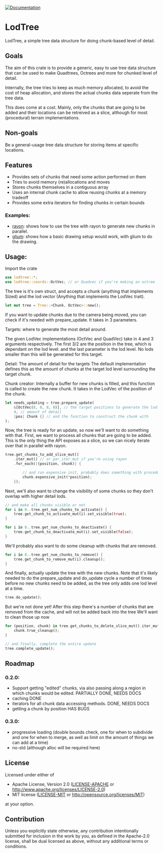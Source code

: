 [![Documentation](https://docs.rs/lodtree/badge.svg)](https://docs.rs/lodtree)

# LodTree
LodTree, a simple tree data structure for doing chunk-based level of detail.

## Goals
The aim of this crate is to provide a generic, easy to use tree data structure that can be used to make Quadtrees, Octrees and more for chunked level of detail.

Internally, the tree tries to keep as much memory allocated, to avoid the cost of heap allocation, and stores the actual chunks data seperate from the tree data.
 
This does come at a cost. Mainly, only the chunks that are going to be added and their locations can be retreived as a slice, although for most (procedural) terrain implementations.

## Non-goals
Be a general-usage tree data structure for storing items at specific locations.

## Features
 - Provides sets of chunks that need some action performed on them
 - Tries to avoid memory (re)allocations and moves
 - Stores chunks themselves in a contiguous array
 - Uses an internal chunk cache to allow reusing chunks at a memory tradeoff
 - Provides some extra iterators for finding chunks in certain bounds

### Examples:
 - [rayon](examples/rayon.rs): shows how to use the tree with rayon to generate new chunks in parallel.
 - [glium](examples/glium.rs): shows how a basic drawing setup would work, with glium to do the drawing.

## Usage:
Import the crate
```rust
use lodtree::*;
use lodtree::coords::OctVec; // or Quadvec if you're making an octree
```

The tree is it's own struct, and accepts a chunk (anything that implements Sized) and the lod vector (Anything that implements the LodVec trait).
```rust
let mut tree = Tree::<Chunk, OctVec>::new();
```

If you want to update chunks due to the camera being moved, you can check if it's needed with prepare_update.
It takes in 3 parameters.

Targets: where to generate the most detail around.

The given LodVec implementations (OctVec and QuadVec) take in 4 and 3 arguments respectively.
The first 3/2 are the position in the tree, which is dependant on the lod level.
and the last parameter is the lod level. No lods smaller than this will be generated for this target.

Detail: The amount of detail for the targets
The default implementation defines this as the amount of chunks at the target lod level surrounding the target chunk.

Chunk creator:
Internally a buffer for new chunks is filled, and this function is called to create the new chunk.
It takes in the LodVec of the position of the chunk.
```rust
let needs_updating = tree.prepare_update(
	&[OctVec(8, 8, 8, 8)], // the target positions to generate the lod around
	4, // amount of detail
	|pos| Chunk {} // and the function to construct the chunk with
);
```

Now, the tree is ready for an update, so now we'll want to do something with that.
First, we want to process all chunks that are going to be added.
This is the only thing the API exposes as a slice, so we can nicely iterate over that in parallel with rayon.
```rust
tree.get_chunks_to_add_slice_mut()
	.iter_mut() // or par_iter_mut if you're using rayon
	.for_each(|(position, chunk)| {

		// and run expensive init, probably does something with procedural generation
		chunk.expensive_init(*position);
	});
```

Next, we'll also want to change the visibility of some chunks so they don't overlap with higher detail lods.
```rust
// and make all chunks visible or not
for i in 0..tree.get_num_chunks_to_activate() {
	tree.get_chunk_to_activate_mut(i).set_visible(true);
}

for i in 0..tree.get_num_chunks_to_deactivate() {
	tree.get_chunk_to_deactivate_mut(i).set_visible(false);
}
```
We'll probably also want to do some cleanup with chunks that are removed.
```rust
for i in 0..tree.get_num_chunks_to_remove() {
	tree.get_chunk_to_remove_mut(i).cleanup();
} 
```
And finally, actually update the tree with the new chunks.
Note that it's likely needed to do the prepare_update and do_update cycle a number of times before no new chunks need to be added, as the tree only adds one lod level at a time.
```rust
tree.do_update();
```
But we're not done yet!
After this step there's a number of chunks that are removed from the cache, and will not be added back into the tree
We'll want to clean those up now
```rust
for (position, chunk) in tree.get_chunks_to_delete_slice_mut().iter_mut() {
	chunk.true_cleanup();
}

// and finally, complete the entire update
tree.complete_update();
```

## Roadmap
### 0.2.0:
 - Support getting "edited" chunks, via also passing along a region in which chunks would be edited. PARTIALLY DONE, NEEDS DOCS
 - caching DONE
 - iterators for all chunk data accessing methods. DONE, NEEDS DOCS
 - getting a chunk by position HAS BUGS
### 0.3.0:
 - progressive loading (double bounds check, one for when to subdivide and one for when to merge, as well as limit on the amount of things we can add at a time)
 - no-std (although alloc will be required here)

## License
Licensed under either of

 * Apache License, Version 2.0
   ([LICENSE-APACHE](LICENSE-APACHE) or http://www.apache.org/licenses/LICENSE-2.0)
 * MIT license
   ([LICENSE-MIT](LICENSE-MIT) or http://opensource.org/licenses/MIT)

at your option.

## Contribution
Unless you explicitly state otherwise, any contribution intentionally submitted
for inclusion in the work by you, as defined in the Apache-2.0 license, shall be
dual licensed as above, without any additional terms or conditions.